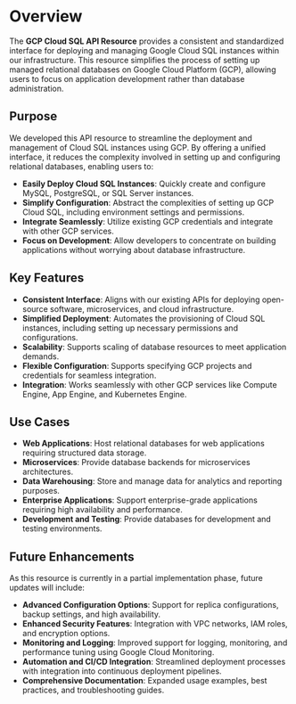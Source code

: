 # Overview

The **GCP Cloud SQL API Resource** provides a consistent and standardized interface for deploying and managing Google Cloud SQL instances within our infrastructure. This resource simplifies the process of setting up managed relational databases on Google Cloud Platform (GCP), allowing users to focus on application development rather than database administration.

## Purpose

We developed this API resource to streamline the deployment and management of Cloud SQL instances using GCP. By offering a unified interface, it reduces the complexity involved in setting up and configuring relational databases, enabling users to:

- **Easily Deploy Cloud SQL Instances**: Quickly create and configure MySQL, PostgreSQL, or SQL Server instances.
- **Simplify Configuration**: Abstract the complexities of setting up GCP Cloud SQL, including environment settings and permissions.
- **Integrate Seamlessly**: Utilize existing GCP credentials and integrate with other GCP services.
- **Focus on Development**: Allow developers to concentrate on building applications without worrying about database infrastructure.

## Key Features

- **Consistent Interface**: Aligns with our existing APIs for deploying open-source software, microservices, and cloud infrastructure.
- **Simplified Deployment**: Automates the provisioning of Cloud SQL instances, including setting up necessary permissions and configurations.
- **Scalability**: Supports scaling of database resources to meet application demands.
- **Flexible Configuration**: Supports specifying GCP projects and credentials for seamless integration.
- **Integration**: Works seamlessly with other GCP services like Compute Engine, App Engine, and Kubernetes Engine.

## Use Cases

- **Web Applications**: Host relational databases for web applications requiring structured data storage.
- **Microservices**: Provide database backends for microservices architectures.
- **Data Warehousing**: Store and manage data for analytics and reporting purposes.
- **Enterprise Applications**: Support enterprise-grade applications requiring high availability and performance.
- **Development and Testing**: Provide databases for development and testing environments.

## Future Enhancements

As this resource is currently in a partial implementation phase, future updates will include:

- **Advanced Configuration Options**: Support for replica configurations, backup settings, and high availability.
- **Enhanced Security Features**: Integration with VPC networks, IAM roles, and encryption options.
- **Monitoring and Logging**: Improved support for logging, monitoring, and performance tuning using Google Cloud Monitoring.
- **Automation and CI/CD Integration**: Streamlined deployment processes with integration into continuous deployment pipelines.
- **Comprehensive Documentation**: Expanded usage examples, best practices, and troubleshooting guides.
